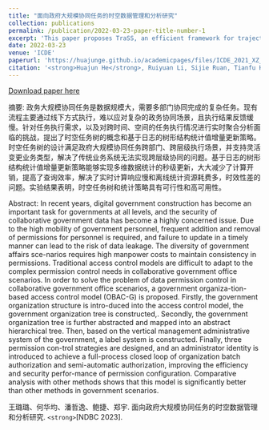 ```yaml
---
title: "面向政府大规模协同任务的时空数据管理和分析研究"
collection: publications
permalink: /publication/2022-03-23-paper-title-number-1
excerpt: 'This paper proposes TraSS, an efficient framework for trajectory similarity search in key-value data stores.'
date: 2022-03-23
venue: 'ICDE'
paperurl: 'https://huajunge.github.io/academicpages/files/ICDE_2021_XZ_cr_yl.pdf'
citation: '<strong>Huajun He</strong>, Ruiyuan Li, Sijie Ruan, Tianfu He, Jie Bao, Tianrui Li, Yu Zheng. TraSS: Efficient Trajectory Similarity Search Based on Key-Value DataStores[C]//2022 IEEE 38th International Conference on Data Engineering (ICDE). IEEE, 2022. <strong>[ICDE 2022]</strong>.'
---
```

[Download paper here](https://huajunge.github.io/academicpages/files/ICDE_2021_XZ_cr_yl.pdf)

摘要: 政务大规模协同任务是数据规模大，需要多部门协同完成的复杂任务。现有流程主要通过线下方式执行，难以应对复杂的政务协同场景，且执行结果反馈缓慢。针对任务执行需求，以及对跨时间、空间的任务执行情况进行实时聚合分析面临的挑战，提出了时空任务树的概念和基于日志的树形结构统计值增量更新策略。时空任务树的设计满足政府大规模协同任务跨部门、跨层级执行场景，并支持灵活变更业务类型，解决了传统业务系统无法实现跨层级协同的问题。基于日志的树形结构统计值增量更新策略能够实现多维数据统计的秒级更新，大大减少了计算开销，提高了查询效率，解决了实时计算响应慢和离线统计资源耗费多，时效性差的问题。实验结果表明，时空任务树和统计策略具有可行性和高可用性。

Abstract: In recent years, digital government construction has become an important task for governments at all levels, and the security of collaborative government data has become a highly concerned issue. Due to the high mobility of government personnel, frequent addition and removal of permissions for personnel is required, and failure to update in a timely manner can lead to the risk of data leakage. The diversity of government affairs sce-narios requires high manpower costs to maintain consistency in permissions. Traditional access control models are difficult to adapt to the complex permission control needs in collaborative government office scenarios. In order to solve the problem of data permission control in collaborative government office scenarios, a government organiza-tion-based access control model (OBAC-G) is proposed. Firstly, the government organization structure is intro-duced into the access control model, the government organization tree is constructed,. Secondly, the government organization tree is further abstracted and mapped into an abstract hierarchical tree. Then, based on the vertical management administrative system of the government, a label system is constructed. Finally, three permission con-trol strategies are designed, and an administrator identity is introduced to achieve a full-process closed loop of organization batch authorization and semi-automatic authorization, improving the efficiency and security perfor-mance of permission configuration. Comparative analysis with other methods shows that this model is significantly better than other methods in government scenarios.

<!-- ![image-20220406191310694](https://huajunge.github.io/academicpages/images/trass.png) -->

王璐璐、何华均、潘哲逸、鲍捷、郑宇. 面向政府大规模协同任务的时空数据管理和分析研究. `<strong>`[NDBC 2023].
